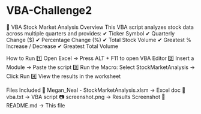 # VBA-Challenge2
📌 VBA Stock Market Analysis
Overview
This VBA script analyzes stock data across multiple quarters and provides:
✔ Ticker Symbol
✔ Quarterly Change ($)
✔ Percentage Change (%)
✔ Total Stock Volume
✔ Greatest % Increase / Decrease
✔ Greatest Total Volume

How to Run
1️⃣ Open Excel → Press ALT + F11 to open VBA Editor
2️⃣ Insert a Module → Paste the script
3️⃣ Run the Macro: Select StockMarketAnalysis → Click Run
4️⃣ View the results in the worksheet

Files Included
📄 Megan_Neal - StockMarketAnalysis.xlsm → Excel doc
📄 vba.txt → VBA script
📷 screenshot.png → Results Screenshot
📄 README.md → This file
